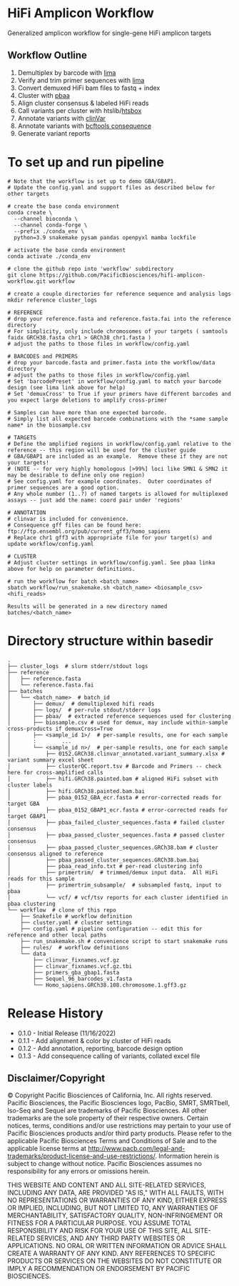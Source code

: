 # HiFi Amplicon Workflow
Generalized amplicon workflow for single-gene HiFi amplicon targets

## Workflow Outline
  1. Demultiplex by barcode with [lima](https://lima.how/)
  2. Verify and trim primer sequences with [lima](https://lima.how/)
  3. Convert demuxed HiFi bam files to fastq + index
  4. Cluster with [pbaa](https://github.com/PacificBiosciences/pbAA)
  5. Align cluster consensus & labeled HiFi reads
  6. Call variants per cluster with htslib/[htsbox](https://github.com/lh3/htsbox)
  7. Annotate variants with [clinVar](https://www.ncbi.nlm.nih.gov/clinvar/) 
  8. Annotate variants with [bcftools consequence](https://academic.oup.com/bioinformatics/article/33/13/2037/3000373)
  9. Generate variant reports 

# To set up and run pipeline
```
# Note that the workflow is set up to demo GBA/GBAP1.  
# Update the config.yaml and support files as described below for other targets

# create the base conda environment
conda create \
  --channel bioconda \
  --channel conda-forge \
  --prefix ./conda_env \
  python=3.9 snakemake pysam pandas openpyxl mamba lockfile

# activate the base conda environment
conda activate ./conda_env

# clone the github repo into 'workflow' subdirectory
git clone https://github.com/PacificBiosciences/hifi-amplicon-workflow.git workflow

# create a couple directories for reference sequence and analysis logs
mkdir reference cluster_logs

# REFERENCE
# drop your reference.fasta and reference.fasta.fai into the reference directory
# For simplicity, only include chromosomes of your targets ( samtools faidx GRCH38.fasta chr1 > GRCh38_chr1.fasta )
# adjust the paths to those files in workflow/config.yaml

# BARCODES and PRIMERS
# drop your barcode.fasta and primer.fasta into the workflow/data directory
# adjust the paths to those files in workflow/config.yaml
# Set 'barcodePreset' in workflow/config.yaml to match your barcode design (see lima link above for help)
# Set 'demuxCross' to True if your primers have different barcodes and you expect large deletions to amplify cross-primer

# Samples can have more than one expected barcode.  
# Simply list all expected barcode combinations with the *same sample name* in the biosample.csv

# TARGETS
# Define the amplified regions in workflow/config.yaml relative to the reference -- this region will be used for the cluster guide
# GBA/GBAP1 are included as an example.  Remove these if they are not your targets!
# (NOTE -- for very highly homologous [>99%] loci like SMN1 & SMN2 it may be desirable to define only one region)
# See config.yaml for example coordinates.  Outer coordinates of primer sequences are a good option.
# Any whole number (1..?) of named targets is allowed for multiplexed assays -- just add the name: coord pair under 'regions'

# ANNOTATION
# clinvar is included for convenience.
# Consequence gff files can be found here: ftp://ftp.ensembl.org/pub/current_gff3/homo_sapiens
# Replace chr1 gff3 with appropriate file for your target(s) and update workflow/config.yaml

# CLUSTER
# Adjust cluster settings in workflow/config.yaml. See pbaa linka above for help on parameter definitions.

# run the workflow for batch <batch_name>
sbatch workflow/run_snakemake.sh <batch_name> <biosample_csv> <hifi_reads>
 
Results will be generated in a new directory named batches/<batch_name>
```

# Directory structure within basedir

```text
.
├── cluster_logs  # slurm stderr/stdout logs
├── reference
│   ├── reference.fasta
│   └── reference.fasta.fai
├── batches
│   └── <batch_name>  # batch_id
│       ├── demux/  # demultiplexed hifi reads
│       ├── logs/  # per-rule stdout/stderr logs
│       ├── pbaa/  # extracted reference sequences used for clustering
│       ├── biosample.csv # used for demux, may include within-sample cross-products if demuxCross=True
│       ├── <sample_id 1>/  # per-sample results, one for each sample
│       :        ...
│       └── <sample_id n>/  # per-sample results, one for each sample
│           ├── 0152.GRCh38.clinvar_annotated.variant_summary.xlsx # variant summary excel sheet
│           ├── clusterQC.report.tsv # Barcode and Primers -- check here for cross-amplified calls
│           ├── hifi.GRCh38.painted.bam # aligned HiFi subset with cluster labels
│           ├── hifi.GRCh38.painted.bam.bai
│           ├── pbaa_0152_GBA_ecr.fasta # error-corrected reads for target GBA
│           ├── pbaa_0152_GBAP1_ecr.fasta # error-corrected reads for target GBAP1
│           ├── pbaa_failed_cluster_sequences.fasta # failed cluster consensus
│           ├── pbaa_passed_cluster_sequences.fasta # passed cluster consensus
│           ├── pbaa_passed_cluster_sequences.GRCh38.bam # cluster consensus aligned to reference
│           ├── pbaa_passed_cluster_sequences.GRCh38.bam.bai
│           ├── pbaa_read_info.txt # per-read clustering info
│           ├── primertrim/  # trimmed/demux input data.  All HiFi reads for this sample
│           ├── primertrim_subsample/  # subsampled fastq, input to pbaa
│           └── vcf/ # vcf/tsv reports for each cluster identified in pbaa clustering
└── workflow  # clone of this repo
    ├── Snakefile # workflow definition
    ├── cluster.yaml # cluster settings
    ├── config.yaml # pipeline configuration -- edit this for reference and other local paths
    ├── run_snakemake.sh # convenience script to start snakemake runs
    ├── rules/  # workflow definitions
    └── data
        ├── clinvar_fixnames.vcf.gz
        ├── clinvar_fixnames.vcf.gz.tbi
        ├── primers_gba_gbap1.fasta
        ├── Sequel_96_barcodes_v1.fasta
        └── Homo_sapiens.GRCh38.108.chromosome.1.gff3.gz

```

# Release History
* 0.1.0 - Initial Release (11/16/2022)
* 0.1.1 - Add alignment & color by cluster of HiFi reads
* 0.1.2 - Add annotation, reporting, barcode design option
* 0.1.3 - Add consequence calling of variants, collated excel file

## Disclaimer/Copyright
© Copyright Pacific Biosciences of California, Inc. All rights reserved. Pacific Biosciences, the Pacific Biosciences logo, PacBio, SMRT, SMRTbell, Iso-Seq and Sequel are trademarks of Pacific Biosciences. All other trademarks are the sole property of their respective owners. Certain notices, terms, conditions and/or use restrictions may pertain to your use of Pacific Biosciences products and/or third party products. Please refer to the applicable Pacific Biosciences Terms and Conditions of Sale and to the applicable license terms at http://www.pacb.com/legal-and-trademarks/product-license-and-use-restrictions/. Information herein is subject to change without notice. Pacific Biosciences assumes no responsibility for any errors or omissions herein.

THIS WEBSITE AND CONTENT AND ALL SITE-RELATED SERVICES, INCLUDING ANY DATA, ARE PROVIDED "AS IS," WITH ALL FAULTS, WITH NO REPRESENTATIONS OR WARRANTIES OF ANY KIND, EITHER EXPRESS OR IMPLIED, INCLUDING, BUT NOT LIMITED TO, ANY WARRANTIES OF MERCHANTABILITY, SATISFACTORY QUALITY, NON-INFRINGEMENT OR FITNESS FOR A PARTICULAR PURPOSE. YOU ASSUME TOTAL RESPONSIBILITY AND RISK FOR YOUR USE OF THIS SITE, ALL SITE-RELATED SERVICES, AND ANY THIRD PARTY WEBSITES OR APPLICATIONS. NO ORAL OR WRITTEN INFORMATION OR ADVICE SHALL CREATE A WARRANTY OF ANY KIND. ANY REFERENCES TO SPECIFIC PRODUCTS OR SERVICES ON THE WEBSITES DO NOT CONSTITUTE OR IMPLY A RECOMMENDATION OR ENDORSEMENT BY PACIFIC BIOSCIENCES.
